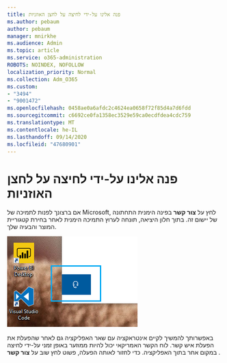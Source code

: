 ```yaml
---
title: פנה אלינו על-ידי לחיצה על לחצן האוזניות
ms.author: pebaum
author: pebaum
manager: mnirkhe
ms.audience: Admin
ms.topic: article
ms.service: o365-administration
ROBOTS: NOINDEX, NOFOLLOW
localization_priority: Normal
ms.collection: Adm_O365
ms.custom:
- "3494"
- "9001472"
ms.openlocfilehash: 0458ae0a6afdc2c4624ea0658f72f85d4a7d6fdd
ms.sourcegitcommit: c6692ce0fa1358ec3529e59ca0ecdfdea4cdc759
ms.translationtype: MT
ms.contentlocale: he-IL
ms.lasthandoff: 09/14/2020
ms.locfileid: "47680901"
---
```

# <a name="contact-us-by-clicking-the-headphone-button"></a>פנה אלינו על-ידי לחיצה על לחצן האוזניות

אם ברצונך לפנות לתמיכה של Microsoft, לחץ על **צור קשר** בפינה הימנית התחתונה של יישום זה. בתוך חלון היציאה, תונחה לערוץ התמיכה הימנית לאחר בחירת קטגוריית המוצר והבעיה שלך.

![פנה אלינו על-ידי לחיצה על סמל האוזניות.](media/contact-us-headphone-icon.png)

באפשרותך להמשיך לקיים אינטראקציה עם שאר האפליקציה גם לאחר שהפעלת את הפעלת איש קשר. לוח הקשר האמריקאי יכול להיות ממוזער באופן זמני על-ידי לחיצה במקום אחר בתוך האפליקציה. כדי לחזור לאותה הפעלה, פשוט לחץ שוב על **צור קשר** .
